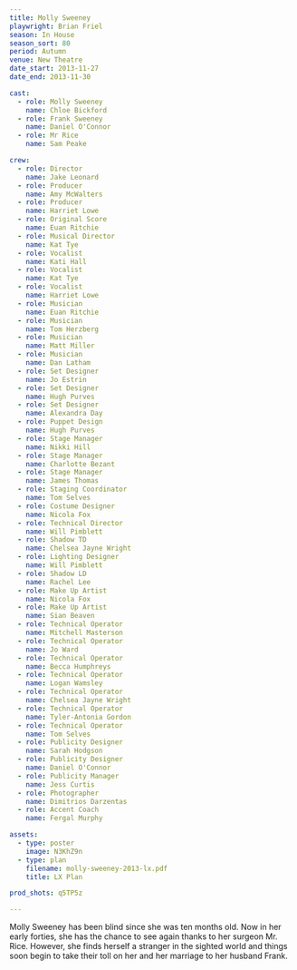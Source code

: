```yaml
---
title: Molly Sweeney
playwright: Brian Friel
season: In House
season_sort: 80
period: Autumn
venue: New Theatre
date_start: 2013-11-27
date_end: 2013-11-30

cast:
  - role: Molly Sweeney
    name: Chloe Bickford
  - role: Frank Sweeney
    name: Daniel O'Connor
  - role: Mr Rice
    name: Sam Peake

crew:
  - role: Director
    name: Jake Leonard
  - role: Producer
    name: Amy McWalters
  - role: Producer
    name: Harriet Lowe
  - role: Original Score
    name: Euan Ritchie
  - role: Musical Director
    name: Kat Tye
  - role: Vocalist
    name: Kati Hall
  - role: Vocalist
    name: Kat Tye
  - role: Vocalist
    name: Harriet Lowe
  - role: Musician
    name: Euan Ritchie
  - role: Musician
    name: Tom Herzberg
  - role: Musician
    name: Matt Miller
  - role: Musician
    name: Dan Latham
  - role: Set Designer
    name: Jo Estrin
  - role: Set Designer
    name: Hugh Purves
  - role: Set Designer
    name: Alexandra Day
  - role: Puppet Design
    name: Hugh Purves
  - role: Stage Manager
    name: Nikki Hill
  - role: Stage Manager
    name: Charlotte Bezant
  - role: Stage Manager
    name: James Thomas
  - role: Staging Coordinator
    name: Tom Selves
  - role: Costume Designer
    name: Nicola Fox
  - role: Technical Director
    name: Will Pimblett
  - role: Shadow TD
    name: Chelsea Jayne Wright
  - role: Lighting Designer
    name: Will Pimblett
  - role: Shadow LD
    name: Rachel Lee
  - role: Make Up Artist
    name: Nicola Fox
  - role: Make Up Artist
    name: Sian Beaven
  - role: Technical Operator
    name: Mitchell Masterson
  - role: Technical Operator
    name: Jo Ward
  - role: Technical Operator
    name: Becca Humphreys
  - role: Technical Operator
    name: Logan Wamsley
  - role: Technical Operator
    name: Chelsea Jayne Wright
  - role: Technical Operator
    name: Tyler-Antonia Gordon
  - role: Technical Operator
    name: Tom Selves
  - role: Publicity Designer
    name: Sarah Hodgson
  - role: Publicity Designer
    name: Daniel O'Connor
  - role: Publicity Manager
    name: Jess Curtis
  - role: Photographer
    name: Dimitrios Darzentas
  - role: Accent Coach
    name: Fergal Murphy

assets:
  - type: poster
    image: N3KhZ9n
  - type: plan
    filename: molly-sweeney-2013-lx.pdf
    title: LX Plan

prod_shots: q5TP5z

---
```


Molly Sweeney has been blind since she was ten months old. Now in her early forties, she has the chance to see again thanks to her surgeon Mr. Rice. However, she finds herself a stranger in the sighted world and things soon begin to take their toll on her and her marriage to her husband Frank.
